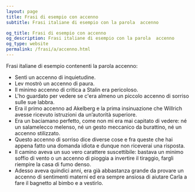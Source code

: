 ```yaml
---
layout: page
title: Frasi di esempio con accenno 
subtitle: Frasi italiane di esempio con la parola  accenno

og_title: Frasi di esempio con accenno 
og_description: Frasi italiane di esempio con la parola  accenno
og_type: website
permalink: /frasi/a/accenno.html
---
```


Frasi italiane di esempio contenenti la parola accenno:


- Sentì un accenno di inquietudine.
- Lev mostrò un accenno di paura.
- Il minimo accenno di critica a Stalin era pericoloso.
- L'ho guardato per vedere se c'era almeno un piccolo accenno di sorriso sulle sue labbra.
- Era il primo accenno ad Akelberg e la prima insinuazione che Willrich avesse ricevuto istruzioni da un’autorità superiore.
- Era un baciamano perfetto, come non mi era mai capitato di vedere: né un salamelecco melenso, né un gesto meccanico da burattino, né un accenno stilizzato.
- Questo accenno di sorriso dice diverse cose e fra queste che hai appena fatto una domanda idiota e dunque non riceverai una risposta.
- Il camino aveva un suo vero carattere suscettibile: bastava un minimo soffio di vento o un accenno di pioggia a invertire il tiraggio, fargli riempire la casa di fumo denso.
- Adesso aveva quindici anni, era già abbastanza grande da provare un accenno di sentimenti materni ed era sempre ansiosa di aiutare Carla a fare il bagnetto al bimbo e a vestirlo.
